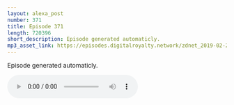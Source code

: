 ```yaml
---
layout: alexa_post
number: 371
title: Episode 371
length: 720396
short_description: Episode generated automaticly.
mp3_asset_link: https://episodes.digitalroyalty.network/zdnet_2019-02-22_01-00-04.mp3
---
```


Episode generated automaticly.

<audio controls>
    <source src="{{ page.mp3_asset_link }}" type="audio/mpeg">
</audio>